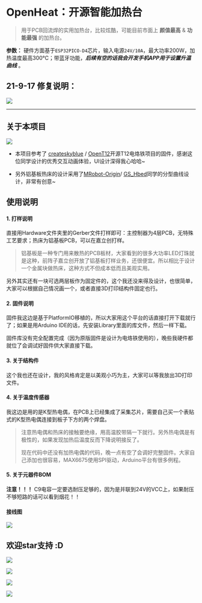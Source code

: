 # OpenHeat：开源智能加热台

> 用于PCB回流焊的实用加热台，比较炫酷，可能目前市面上 **颜值最高** & **功能最强** 的加热台。

**参数：** 硬件方面基于`ESP32PICO-D4`芯片，输入电源`24V/10A`，最大功率200W，加热温度最高300℃；带蓝牙功能，***后续有空的话我会开发手机APP用于设置升温曲线*** 。

## 21-9-17 修复说明：

![](3.Docs/1.Images/BUG.png)

---

## 关于本项目

![](3.Docs/1.Images/3.jpg)

* 本项目参考了 [createskyblue](https://gitee.com/createskyblue) / [OpenT12](https://gitee.com/createskyblue/OpenT12)开源T12电烙铁项目的固件，感谢这位同学设计的优秀交互动画体验，UI设计深得我心哈哈~

* 另外铝基板热床的设计采用了[MRobot-Origin](https://github.com/MRobot-Origin)/ [GS_Hbed](https://github.com/MRobot-Origin/GS_Hbed)同学的分型曲线设计，非常有创意~

## 使用说明

#### 1. 打样说明

直接用Hardware文件夹里的Gerber文件打样即可：主控制器为4层PCB，无特殊工艺要求；热床为铝基板PCB，可以在嘉立创打样。

> 铝基板是一种专门用来散热的PCB板材，大家看到的很多大功率LED灯珠就是这种，前阵子嘉立创开放了铝基板打样业务，还很便宜。所以相比于设计一个金属块做热床，这种方式不但成本低而且美观实用。

另外其实还有一块可选两层板作为固定件的，这个我还没来得及设计，也很简单，大家可以根据自己情况画一个，或者直接3D打印结构件固定也行。

#### 2. 固件说明

固件我这边是基于PlatformIO移植的，所以大家用这个平台的话直接打开下载就行了；如果是用Arduino IDE的话，先安装Library里面的库文件，然后一样下载。

固件库没有完全配置完成（因为原版固件是设计为电烙铁使用的），晚些我硬件都就位了会调试好固件供大家直接下载。

#### 3. 关于结构件

这个我也还在设计，我的风格肯定是以美观小巧为主，大家可以等我放出3D打印文件。

#### 4. 关于温度传感器

我这边是用的是K型热电偶，在PCB上已经集成了采集芯片，需要自己买一个表贴式的K型热电偶连接到板子下方的两个焊盘。

> 注意热电偶和热床的接触要绝缘，用高温胶带隔一下就行。另外热电偶是有极性的，如果发现加热后温度反而下降说明接反了。
>
> 现在代码中还没有加热电偶的代码，晚一点有空了会调好完整固件。大家自己添加也很容易，MAX6675使用SPI驱动，Arduino平台有很多例程。

#### 5. 关于元器件BOM

**注意！！！** C9电容一定要选耐压足够的，因为是并联到24V的VCC上，如果耐压不够短路的话可以看到烟花！！

#### 接线图

![](3.Docs/1.Images/接线说明.png)

## 欢迎star支持 :D

![](3.Docs/1.Images/2.jpg)

![](3.Docs/1.Images/1.jpg)

![](3.Docs/1.Images/4.jpg)

![](3.Docs/1.Images/5.jpg)
